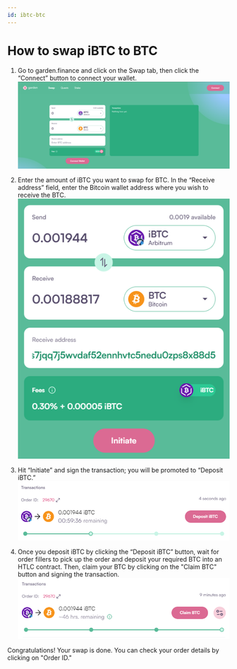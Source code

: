 ```yaml
---
id: ibtc-btc
---
```


# How to swap iBTC to BTC

1. Go to garden.finance and click on the Swap tab, then click the “Connect” button to connect your wallet.  
   ![step 1](../../images/guide-btc-ibtc-1.png)

2. Enter the amount of iBTC you want to swap for BTC. In the “Receive address” field, enter the Bitcoin wallet address where you wish to receive the BTC.
   ![step 2](../../images/guide-ibtc-btc-2.png)

3. Hit “Initiate” and sign the transaction; you will be promoted to “Deposit iBTC.”  
   ![step 3](../../images/guide-ibtc-btc-3.png)

4. Once you deposit iBTC by clicking the “Deposit iBTC” button, wait for order fillers to pick up the order and deposit your required BTC into an HTLC contract.
Then, claim your BTC by clicking on the "Claim BTC" button and signing the transaction. 
   ![step 4](../../images/guide-ibtc-btc-4.png)

Congratulations! Your swap is done. You can check your order details by clicking on "Order ID."
